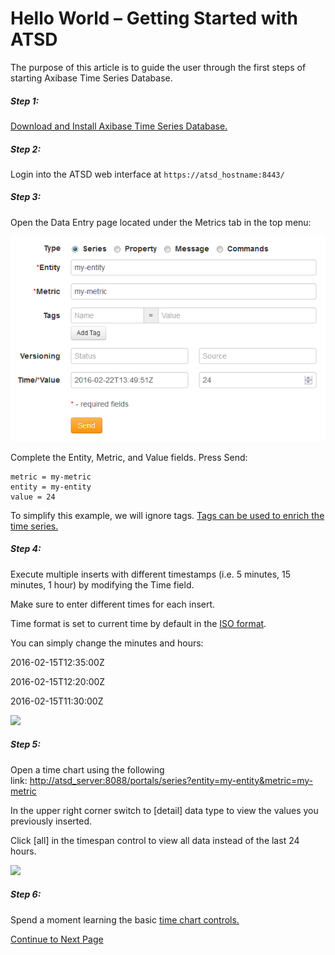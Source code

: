 # Hello World – Getting Started with ATSD

The purpose of this article is to guide the user through the first steps of starting Axibase Time Series Database.

##### Step 1:

[Download and Install Axibase Time Series Database.](../installation/README.md)

##### Step 2:

Login into the ATSD web interface at `https://atsd_hostname:8443/`

##### Step 3:

Open the Data Entry page located under the Metrics tab in the top menu:

![](resources/series.png)

Complete the Entity, Metric, and Value fields. Press Send:

```properties
metric = my-metric
entity = my-entity
value = 24
```

To simplify this example, we will ignore tags. [Tags can be used to enrich the time series.](https://axibase.com/products/axibase-time-series-database/data-model/entity-and-metric-tags/)

##### Step 4:

Execute multiple inserts with different timestamps (i.e. 5 minutes, 15 minutes, 1 hour) by modifying the Time field.

Make sure to enter different times for each insert.

Time format is set to current time by default in the [ISO format](https://en.wikipedia.org/wiki/ISO_8601).

You can simply change the minutes and hours:

2016-02-15T12:35:00Z

2016-02-15T12:20:00Z

2016-02-15T11:30:00Z

![](http://axibase.com/wp-content/uploads/2015/06/series_time.png)

##### Step 5:

Open a time chart using the following link: [http://atsd_server:8088/portals/series?entity=my-entity&metric=my-metric](http://atsd_server:8088/portals/series?entity=my-entity&metric=my-metric)

In the upper right corner switch to [detail] data type to view the values you previously inserted.

Click [all] in the timespan control to view all data instead of the last 24 hours.

![](http://axibase.com/wp-content/uploads/2015/06/hello_world_time_chart4.png)

##### Step 6:

Spend a moment learning the basic [time chart controls.](http://axibase.com/products/axibase-time-series-database/visualization/widgets/time-chart/)

[Continue to Next Page](getting-started-2.md)
